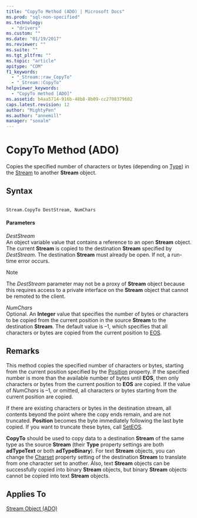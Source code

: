 ```yaml
---
title: "CopyTo Method (ADO) | Microsoft Docs"
ms.prod: "sql-non-specified"
ms.technology:
  - "drivers"
ms.custom: ""
ms.date: "01/19/2017"
ms.reviewer: ""
ms.suite: ""
ms.tgt_pltfrm: ""
ms.topic: "article"
apitype: "COM"
f1_keywords: 
  - "_Stream::raw_CopyTo"
  - "_Stream::CopyTo"
helpviewer_keywords: 
  - "CopyTo method [ADO]"
ms.assetid: b4aa5714-916b-48b8-8b09-cc2708379602
caps.latest.revision: 12
author: "MightyPen"
ms.author: "annemill"
manager: "sonalm"
---
```

# CopyTo Method (ADO)
Copies the specified number of characters or bytes (depending on [Type](../../../ado/reference/ado-api/type-property-ado-stream.md)) in the [Stream](../../../ado/reference/ado-api/stream-object-ado.md) to another **Stream** object.  
  
## Syntax  
  
```  
  
Stream.CopyTo DestStream, NumChars  
```  
  
#### Parameters  
 *DestStream*  
 An object variable value that contains a reference to an open **Stream** object. The current **Stream** is copied to the destination **Stream** specified by *DestStream*. The destination **Stream** must already be open. If not, a run-time error occurs.  
  
> [!NOTE]
>  The *DestStream* parameter may not be a proxy of **Stream** object because this requires access to a private interface on the **Stream** object that cannot be remoted to the client.  
  
 *NumChars*  
 Optional. An **Integer** value that specifies the number of bytes or characters to be copied from the current position in the source **Stream** to the destination **Stream**. The default value is –1, which specifies that all characters or bytes are copied from the current position to [EOS](../../../ado/reference/ado-api/eos-property.md).  
  
## Remarks  
 This method copies the specified number of characters or bytes, starting from the current position specified by the [Position](../../../ado/reference/ado-api/position-property-ado.md) property. If the specified number is more than the available number of bytes until **EOS**, then only characters or bytes from the current position to **EOS** are copied. If the value of *NumChars* is –1, or omitted, all characters or bytes starting from the current position are copied.  
  
 If there are existing characters or bytes in the destination stream, all contents beyond the point where the copy ends remain, and are not truncated. **Position** becomes the byte immediately following the last byte copied. If you want to truncate these bytes, call [SetEOS](../../../ado/reference/ado-api/seteos-method.md).  
  
 **CopyTo** should be used to copy data to a destination **Stream** of the same type as the source **Stream** (their **Type** property settings are both **adTypeText** or both **adTypeBinary**). For text **Stream** objects, you can change the [Charset](../../../ado/reference/ado-api/charset-property-ado.md) property setting of the destination **Stream** to translate from one character set to another. Also, text **Stream** objects can be successfully copied into binary **Stream** objects, but binary **Stream** objects cannot be copied into text **Stream** objects.  
  
## Applies To  
 [Stream Object (ADO)](../../../ado/reference/ado-api/stream-object-ado.md)